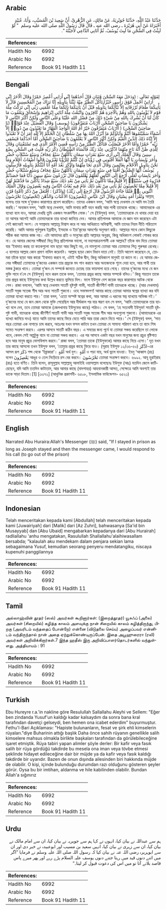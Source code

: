 ## Arabic


<div dir="rtl" lang="ar" style={{fontSize:'larger',backgroundColor:'#f8f9fa',padding:20}}>
حَدَّثَنَا عَبْدُ اللَّهِ، حَدَّثَنَا جُوَيْرِيَةُ، عَنْ مَالِكٍ، عَنِ الزُّهْرِيِّ، أَنَّ سَعِيدَ بْنَ الْمُسَيَّبِ، وَأَبَا، عُبَيْدٍ أَخْبَرَاهُ عَنْ أَبِي هُرَيْرَةَ ـ رضى الله عنه ـ قَالَ قَالَ رَسُولُ اللَّهِ صلى الله عليه وسلم ‏ "‏ لَوْ لَبِثْتُ فِي السِّجْنِ مَا لَبِثَ يُوسُفُ، ثُمَّ أَتَانِي الدَّاعِي لأَجَبْتُهُ ‏"‏‏.‏
</div>
<div style={{backgroundColor:'#f8f9fa',padding:20, marginBottom: 10}}><table> <thead> <tr> <th>References:</th> <th></th> </tr> </thead> <tbody><tr><td>Hadith No</td><td>6992</td></tr><tr><td>Arabic No</td><td>6992</td></tr><tr><td>Reference</td><td>Book 91 Hadith 11</td></tr></tbody></table></div>

## Bengali


<div dir="ltr" lang="bn" style={{fontSize:'larger',backgroundColor:'#f8f9fa',padding:20}}>
لِقَوْلِهِ تَعَالَى : (وَدَخَلَ مَعَهُ السِّجْنَ فَتَيَانِ قَالَ أَحَدُهُمَا إِنِّي أَرَانِي أَعْصِرُ خَمْرًا وَقَالَ الْاٰخَرُ إِنِّي أَرَانِيْ أَحْمِلُ فَوْقَ رَأْسِي خُبْزًا تَأْكُلُ الطَّيْرُ مِنْهُ نَبِّئْنَا بِتَأْوِيلِهِ إِنَّا نَرَاكَ مِنْ الْمُحْسِنِينَ قَالَ لاَ يَأْتِيكُمَا طَعَامٌ تُرْزَقَانِهِ إِلاَّ نَبَّأْتُكُمَا بِتَأْوِيلِهِ قَبْلَ أَنْ يَأْتِيَكُمَا ذَلِكُمَا مِمَّا عَلَّمَنِي رَبِّي إِنِّي تَرَكْتُ مِلَّةَ قَوْمٍ لاَ يُؤْمِنُونَ بِاللهِ وَهُمْ بِالْاٰخِرَةِ هُمْ كَافِرُونَ وَاتَّبَعْتُ مِلَّةَ آبَائِي إِبْرَاهِيمَ وَإِسْحَاقَ وَيَعْقُوبَ مَا كَانَ لَنَا أَنْ نُشْرِكَ بِاللهِ مِنْ شَيْءٍ ذَلِكَ مِنْ فَضْلِ اللهِ عَلَيْنَا وَعَلَى النَّاسِ وَلٰكِنَّ أَكْثَرَ النَّاسِ لاَ يَشْكُرُونَ يَا صَاحِبَيْ السِّجْنِ أَأَرْبَابٌ مُتَفَرِّقُونَ) (يوسف) وَقَالَ الْفُضَيْلُ عِنْدَ قَوْلِهٖ (يَا صَاحِبَيْ السِّجْنِ) ( أَأَرْبَابٌ مُتَفَرِّقُونَ خَيْرٌ أَمْ اللهُ الْوَاحِدُ الْقَهَّارُ مَا تَعْبُدُونَ مِنْ دُونِهٖ إِلاَّ أَسْمَآءً سَمَّيْتُمُوهَا أَنْتُمْ وَآبَاؤُكُمْ مَا أَنْزَلَ اللهُ بِهَا مِنْ سُلْطَانٍ إِنْ الْحُكْمُ إِلاَّ لِلَّهِ أَمَرَ أَنْ لاَ تَعْبُدُوا إِلاَّ إِيَّاهُ ذٰلِكَ الدِّينُ الْقَيِّمُ وَلٰكِنَّ أَكْثَرَ النَّاسِ لاَ يَعْلَمُونَ يَا صَاحِبَيْ السِّجْنِ أَمَّا أَحَدُكُمَا فَيَسْقِي رَبَّه” خَمْرًا وَأَمَّا الْاٰخَرُ فَيُصْلَبُ فَتَأْكُلُ الطَّيْرُ مِنْ رَأْسِهِ قُضِيَ الْأَمْرُ الَّذِي فِيهِ تَسْتَفْتِيَانِ وَقَالَ لِلَّذِي ظَنَّ أَنَّهُ نَاجٍ مِنْهُمَا اذْكُرْنِي عِنْدَ رَبِّكَ فَأَنْسَاهُ الشَّيْطَانُ ذِكْرَ رَبِّهِ فَلَبِثَ فِي السِّجْنِ بِضْعَ سِنِينَ وَقَالَ الْمَلِكُ إِنِّي أَرٰى سَبْعَ بَقَرَاتٍ سِمَانٍ يَأْكُلُهُنَّ سَبْعٌ عِجَافٌ وَسَبْعَ سُنْبُلاَتٍ خُضْرٍ وَأُخَرَ يَابِسَاتٍ يَا أَيُّهَا الْمَلاَ أَفْتُونِي فِي رُؤْيَايَ إِنْ كُنْتُمْ لِلرُّؤْيَا تَعْبُرُونَ قَالُوا أَضْغَاثُ أَحْلاَمٍ وَمَا نَحْنُ بِتَأْوِيلِ الْأَحْلاَمِ بِعَالِمِينَ وَقَالَ الَّذِي نَجَا مِنْهُمَا وَادَّكَرَ بَعْدَ أُمَّةٍ أَنَا أُنَبِّئُكُمْ بِتَأْوِيلِهِ فَأَرْسِلُونِ يُوسُفُ أَيُّهَا الصِّدِّيقُ أَفْتِنَا فِي سَبْعِ بَقَرَاتٍ سِمَانٍ يَأْكُلُهُنَّ سَبْعٌ عِجَافٌ وَسَبْعِ سُنْبُلاَتٍ خُضْرٍ وَأُخَرَ يَابِسَاتٍ لَعَلِّي أَرْجِعُ إِلَى النَّاسِ لَعَلَّهُمْ يَعْلَمُونَ قَالَ تَزْرَعُونَ سَبْعَ سِنِينَ دَأْبًا فَمَا حَصَدْتُمْ فَذَرُوهُ فِي سُنْبُلِهٖ إِلاَّ قَلِيلاً مِمَّا تَأْكُلُونَ ثُمَّ يَأْتِي مِنْ بَعْدِ ذٰلِكَ سَبْعٌ شِدَادٌ يَأْكُلْنَ مَا قَدَّمْتُمْ لَهُنَّ إِلاَّ قَلِيلاً مِمَّا تُحْصِنُونَ ثُمَّ يَأْتِي مِنْ بَعْدِ ذٰلِكَ عَامٌ فِيهِ يُغَاثُ النَّاسُ وَفِيهِ يَعْصِرُونَ وَقَالَ الْمَلِكُ ائْتُونِي بِهٖ فَلَمَّا جَآءَهُ الرَّسُولُ قَالَ ارْجِعْ إِلٰى رَبِّكَ) (وَادَّكَرَ) : افْتَعَلَ مِنْ ذَكَرَ (أُمَّةٍ) قَرْنٍ وَتُقْرَأُ أَمَهٍ نِسْيَانٍ وَقَالَ ابْنُ عَبَّاسٍ (يَعْصِرُونَ) الأَعْنَابَ وَالدُّهْنَ (تُحْصِنُونَ) تَحْرُسُونَ আল্লাহ্ বলেনঃ তার সঙ্গে দু’যুবকও কারাগারে প্রবেশ করেছিল। তাদের একজন বলল, ‘আমি স্বপ্নে দেখলাম যে আমি মদ তৈরি করছি।’ অন্যজন বলল, ‘আমি স্বপ্নে দেখলাম, আমি মাথায় রুটি বহন করছি আর পাখী তাত্থেকে খাচ্ছে। আমাদেরকে এর ব্যাখ্যা বলে দাও, আমরা দেখছি তুমি একজন সৎকর্মশীল লোক।’ সে (ইউসুফ) বলল, ‘তোমাদেরকে যে খাবার দেয়া হয় তা আসার আগেই আমি তোমাদেরকে তার ব্যাখ্যা জানিয়ে দেব। আমার প্রতিপালক আমাকে যে জ্ঞান দান করেছেন এটা সেই জ্ঞানেরই অংশ। যে সম্প্রদায় আল্লাহ্তে বিশ্বাস করে না আর আখিরাতে অবিশ্বাসী, আমি তাদের নিয়ম নীতি পরিত্যাগ করেছি। আমি আমার পূর্বপুরুষ ইব্রাহীম, ইসহাক ও ইয়া‘কূবের আদর্শের অনুসরণ করি। আল্লাহর সাথে কোন কিছুকে শরীক করা আমার কাজ নয়। এটা আমাদের প্রতি ও মানুষের প্রতি আল্লাহর অনুগ্রহ, কিন্তু অধিকাংশ লোকই শোকর করে না। হে আমার জেলের সঙ্গীদ্বয়! ভিন্ন ভিন্ন প্রতিপালক ভালো, না মহাপরাক্রমশালী এক আল্লাহ? তাঁকে বাদ দিয়ে তোমরা যার ‘ইবাদাত করছ তা কতকগুলো নাম ছাড়া আর কিছুই নয়, যে নামগুলো তোমরা আর তোমাদের পিতৃ পুরুষরা রেখেছ। এ ব্যাপারে আল্লাহ কোন প্রমাণ নাযিল করেননি। আল্লাহ ছাড়া কোন বিধান দাতা নেই। তিনি আদেশ করেছেন যে, তোমরা তাঁকে ছাড়া আর কারো ‘ইবাদাত করবে না, এটাই সঠিক দ্বীন, কিন্তু অধিকাংশ মানুষই তা জানে না। হে আমার জেলের সঙ্গীদ্বয়! তোমাদের দু’জনের একজন তার প্রভুকে মদ পান করাবে আর অন্যজনকে শূলে দেয়া হবে, আর পাখী তার মস্তক ঠুকরে খাবে। তোমরা দু’জন যে সম্পর্কে জানতে চেয়েছ তার ফায়সালা হয়ে গেছে। তাদের দু’জনের মধ্যে যে জন মুক্তি পাবে ব’লে সে (ইউসুফ) মনে করল তাকে বলল, ‘তোমার প্রভুর কাছে আমার সম্পর্কে বলিও।’ কিন্তু শয়তান তাকে তার প্রভুর কাছে ইউসুফের কথা উল্লেখ করতে ভুলিয়ে দিল। ফলে ইউসুফ বেশ কয়েক বছর কারাগারে আটক থেকে গেল। রাজা বললেন, ‘আমি স্বপ্নে দেখলাম সাতটি হৃষ্টপুষ্ট গাভী, সাতটি জীর্ণশীর্ণ গাভী তাদেরকে খাচ্ছে। (আর দেখলাম) সাতটি সবুজ সতেজ শীষ আর অন্য সাতটি শুকনো। ওহে সভাষদগণ! আমার কাছে তোমরা আমার স্বপ্নের ব্যাখ্যা কর যদি তোমরা ব্যাখ্যা করতে পার।’ তারা বলল, ‘এতো অস্পষ্ট স্বপ্নের কথা, আর আমরা এ ধরনের স্বপ্ন ব্যাখ্যায় অভিজ্ঞ নই।’ দু’জনের মধ্যে যে জন জেল থেকে মুক্তি পেয়েছিল আর দীর্ঘকাল পর যার স্মরণ হল সে বলল, ‘আমি তোমাদেরকে তার ব্যাখ্যা বলে দেব, তবে তোমরা আমাকে (জেলখানায় ইউসুফের কাছে) পাঠাও। সে বলল, ‘হে সত্যবাদী ইউসুফ! সাতটি হৃষ্টপুষ্ট গাভী, যাদেরকে খাচ্ছে জীর্ণশীর্ণ সাতটি গাভী আর সাতটি সবুজ সতেজ শীষ আর অন্যগুলো শুকনো। (আমাদেরকে এর ব্যাখ্যা জানিয়ে দাও) যাতে আমি তাদের কাছে ফিরে যেতে পারি আর তারা জেনে নিতে পারে।’ সে (ইউসুফ) বলল, ‘সাত বছর তোমরা এক নাগাড়ে চাষ করবে, অতঃপর যখন ফসল কাটবে তখন তোমরা যে সামান্য পরিমাণ খাবে তা বাদে শিষ সমেত সংরক্ষণ করবে। এরপর আসবে সাতটি কঠিন বছর। এ সময়ের জন্য পূর্বে যা তোমরা সঞ্চয় করেছিলে তা লোকে খাবে, কেবল সেই অল্পটুকু বাদে যা তোমরা সঞ্চয় করবে। এর পর আসবে একটা বছর যখন মানুষের জন্য প্রচুর বৃষ্টিপাত হবে আর মানুষ প্রচুর ভোগবিলাস করবে।’ রাজা বলল, ‘তোমরা তাকে (ইউসুফকে) আমার কাছে নিয়ে এসো।’ দূত যখন তার কাছে আসলো তখন ইউসুফ বলল, ‘তোমার প্রভুর কাছে ফিরে যাও। (সূরাহ ইউসুফ ১২/৩৬-৫০) ادَّكَرَ-এর আসল রূপ ذَكَرَ শব্দ থেকে ‘ইয়্তাকারা’। أُمَّةٍ অর্থ যুগ। أُمَّةٍ ও পড়া যায়, অর্থ ভুলে যাওয়া। ইবনু ‘আব্বাস (রাঃ) বলেন يَعْصِرُونَ আঙুর ও তেল নিংড়িয়ে রস বের করবে। تَحْرُسُونَ তোমরা সংরক্ষণ করবে। ৬৯৯২. আবূ হুরাইরাহ (রাঃ) হতে বর্ণিত। তিনি বলেন, রাসূলুল্লাহ সাল্লাল্লাহু আলাইহি ওয়াসাল্লাম বলেছেনঃ ইউসুফ (আঃ) যতদিন জেলে কাটিয়েছেন, যদি আমি ততদিন কাটাতাম, আর আমার কাছে (বাদশাহর) আহবানকারী আসত, সেক্ষেত্রে আমি অবশ্যই তার ডাকে সাড়া দিতাম।[1] [৩৩৭২] (আধুনিক প্রকাশনী- ৬৫০৮, ইসলামিক ফাউন্ডেশন- ৬৫২১)
</div>
<div style={{backgroundColor:'#f8f9fa',padding:20, marginBottom: 10}}><table> <thead> <tr> <th>References:</th> <th></th> </tr> </thead> <tbody><tr><td>Hadith No</td><td>6992</td></tr><tr><td>Arabic No</td><td>6992</td></tr><tr><td>Reference</td><td>Book 91 Hadith 11</td></tr></tbody></table></div>

## English


<div dir="ltr" lang="en" style={{fontSize:'larger',backgroundColor:'#f8f9fa',padding:20}}>
Narrated Abu Huraira:Allah's Messenger (ﷺ) said, "If I stayed in prison as long as Joseph stayed and then the messenger came, I would respond to his call (to go out of the prison)
</div>
<div style={{backgroundColor:'#f8f9fa',padding:20, marginBottom: 10}}><table> <thead> <tr> <th>References:</th> <th></th> </tr> </thead> <tbody><tr><td>Hadith No</td><td>6992</td></tr><tr><td>Arabic No</td><td>6992</td></tr><tr><td>Reference</td><td>Book 91 Hadith 11</td></tr></tbody></table></div>

## Indonesian


<div dir="ltr" lang="id" style={{fontSize:'larger',backgroundColor:'#f8f9fa',padding:20}}>
Telah menceritakan kepada kami [Abdullah] telah menceritakan kepada kami [Juwairiyah] dari [Malik] dari [Az Zuhri], bahwasanya [Sa'id bin Musayyab] dan [Abu Ubaid] mengabarkan kepadanya dari [Abu Hurairah] radliallahu 'anhu mengatakan, Rasulullah Shallallahu'alaihiwasallam bersabda; "kalaulah aku mendekam dalam penjara sekian lama sebagaimana Yusuf, kemudian seorang penyeru mendatangiku, niscaya kupenuhi panggilannya
</div>
<div style={{backgroundColor:'#f8f9fa',padding:20, marginBottom: 10}}><table> <thead> <tr> <th>References:</th> <th></th> </tr> </thead> <tbody><tr><td>Hadith No</td><td>6992</td></tr><tr><td>Arabic No</td><td>6992</td></tr><tr><td>Reference</td><td>Book 91 Hadith 11</td></tr></tbody></table></div>

## Tamil


<div dir="ltr" lang="ta" style={{fontSize:'larger',backgroundColor:'#f8f9fa',padding:20}}>
அல்லாஹ்வின் தூதர் (ஸல்) அவர்கள் கூறினார்கள்: (இறைத்தூதர்) யூசுஃப் (அலை) அவர்கள் (சிறையில்) கழித்த காலம் அளவுக்கு நான் சிறையில் காலம் கழித்திருந்து, பிறகு (அவரிடம் வந்ததைப் போன்றே) என்னை (விடுதலை செய்ய) அழைப்பவர் என்னிடம் வந்திருந்தால் நான் அதை ஏற்றுக்கொண்டிருப்பேன். இதை அபூஹுரைரா (ரலி) அவர்கள் அறிவிக்கிறார்கள்.7 இந்த ஹதீஸ் இரு அறிவிப்பாளர்தொடர்களில் வந்துள்ளது. அத்தியாயம் : 91
</div>
<div style={{backgroundColor:'#f8f9fa',padding:20, marginBottom: 10}}><table> <thead> <tr> <th>References:</th> <th></th> </tr> </thead> <tbody><tr><td>Hadith No</td><td>6992</td></tr><tr><td>Arabic No</td><td>6992</td></tr><tr><td>Reference</td><td>Book 91 Hadith 11</td></tr></tbody></table></div>

## Turkish


<div dir="ltr" lang="tr" style={{fontSize:'larger',backgroundColor:'#f8f9fa',padding:20}}>
Ebu Hureyre r.a.'in nakline göre Resulullah Sallallahu Aleyhi ve Sellem: "Eğer ben zindanda Yusuf'un kaldığı kadar kalsaydım da sonra bana kral tarafından davetçi gelseydi, ben hemen ona icabet ederdim" buyurmuştur. Fethu'l-Bari Açıklaması: "Hapiste bulunanların, fesat ve şirk ehli kimselerin rüyaları."diye Buharinin attığı başlık Daha önce sahih rüyanın genellikle salih kimselere mahsus olmakla birlikte başkaları tarafından da görülebileceğine işaret etmiştik. Rüya tabiri yapan alimler şöyle derler: Bir kafir veya fasık salih bir rüya gördüğü takdirde bu mesela ona iman veya tövbe etmesi şeklinde hidayet edileceğine dair bir müjde ya da kafir veya fasık kaldığı takdirde bir uyarıdır. Bazen de onun dışında ailesinden biri hakkında müjde de olabilir. O kişi, içinde bulunduğu durumdan razı olduğunu gösteren şeyler görür. Oysa bu bir imtihan, aldanma ve hile kabilinden olabilir. Bundan Allah'a sığınırız
</div>
<div style={{backgroundColor:'#f8f9fa',padding:20, marginBottom: 10}}><table> <thead> <tr> <th>References:</th> <th></th> </tr> </thead> <tbody><tr><td>Hadith No</td><td>6992</td></tr><tr><td>Arabic No</td><td>6992</td></tr><tr><td>Reference</td><td>Book 91 Hadith 11</td></tr></tbody></table></div>

## Urdu


<div dir="rtl" lang="ur" style={{fontSize:'larger',backgroundColor:'#f8f9fa',padding:20}}>
ہم سے عبداللہ نے بیان کیا، انہوں نے کہا ہم سے جویریہ نے بیان کیا، ان سے امام مالک نے بیان کیا، ان سے زہری نے بیان کیا، انہیں سعید بن مسیب اور ابوعبیدہ نے خبر دی اور ان سے ابوہریرہ رضی اللہ عنہ نے بیان کیا کہ رسول اللہ صلی اللہ علیہ وسلم نے فرمایا ”اگر میں اتنے دنوں قید میں رہتا جتنے دنوں یوسف علیہ السلام پڑے رہے اور پھر میرے پاس قاصد بلانے آتا تو میں اس کی دعوت قبول کر لیتا۔“
</div>
<div style={{backgroundColor:'#f8f9fa',padding:20, marginBottom: 10}}><table> <thead> <tr> <th>References:</th> <th></th> </tr> </thead> <tbody><tr><td>Hadith No</td><td>6992</td></tr><tr><td>Arabic No</td><td>6992</td></tr><tr><td>Reference</td><td>Book 91 Hadith 11</td></tr></tbody></table></div>